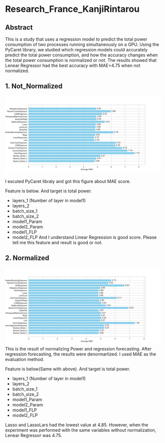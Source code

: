 # Research_France_KanjiRintarou
## Abstract
This is a study that uses a regression model to predict the total power consumption of two processes running simultaneously on a GPU.
Using the PyCaret library, we studied which regression models could accurately predict the total power consumption, and how the accuracy changes when the total power consumption is normalized or not. 
The results showed that Lenear Regressor had the best accuracy with MAE=4.75 when not normalized.

## 1. Not_Normalized
![De_Normalized](Excute_2process/Result/Not_Normalized.png)

I excuted PyCaret libraly and got this figure about MAE score.

Feature is below. And target is total power.
- layers_1 (Number of layer in model1)
- layers_2
- batch_size_1
- batch_size_2
- model1_Param
- model2_Param
- model1_FLP
- model2_FLP
And I understand Linear Regression is good score.
Please tell me this feature and result is good or not. 


## 2. Normalized
![Normalized](Excute_2process/Result/Normalized.png)
This is the result of normalizing Power and regression forecasting. After regression forecasting, the results were denormarlized. I used MAE as the evaluation method.

Feature is below(Same with above). And target is total power.
- layers_1 (Number of layer in model1)
- layers_2
- batch_size_1
- batch_size_2
- model1_Param
- model2_Param
- model1_FLP
- model2_FLP

Lasso and LassoLars had the lowest value at 4.85. However, when the experiment was performed with the same variables without normalization, Lenear Regressor was 4.75.

